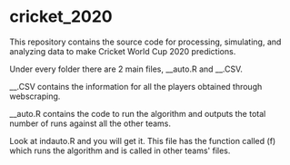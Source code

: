 # cricket_2020
This repository contains the source code for processing, simulating, and analyzing data to make Cricket World Cup 2020 predictions.

Under every folder there are 2 main files, __auto.R and __.CSV. 


__.CSV contains the information for all the players obtained through webscraping. 

__auto.R contains the code to run the algorithm and outputs the total number of runs against all the other teams. 

Look at indauto.R and you will get it. This file has the function called (f) which runs the algorithm and is called in other teams' files. 
